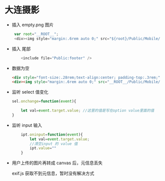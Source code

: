 # 大连摄影

- 插入 empty.png 图片
  
    ```js
     var root="__ROOT__";
     <div><img style="margin:.6rem auto 0;" src="${root}/Public/Mobile/images/empty.png"></div>
    ```
- 插入 尾部

    ```js
        <include file="Public:footer" />
    ```

- 数据为空

    ```html
    <div style="font-size:.28rem;text-align:center; padding-top:.3rem;">数据为空~</div>
    <div><img style="margin:.6rem auto 0;" src="__ROOT__/Public/Mobile/images/empty.png"></div>
    ```

- 监听 select 值变化

    ```js
    sel.onchange=function(event){
        
        let val=event.target.value; //这里的值是写在option value里面的值
    } 
    ```
- 监听 input 输入

    ```js
        ipt.oninput=function(event){
            let val=event.target.value;
            //清空input 的 value 值
            ipt.value=""
        }
    ```


- 用户上传的图片再转成 canvas 后，元信息丢失

    exif.js 获取不到元信息，暂时没有解决方式
